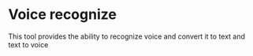 # Voice recognize
 This tool provides the ability to recognize voice and convert it to text and text to voice 
